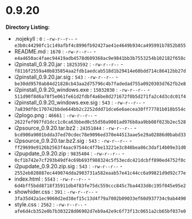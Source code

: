 0.9.20
======

**Directory Listing:**

 - .nojekyll : `0` : `-rw-r--r--` - `e3b0c44298fc1c149afbf4c8996fb92427ae41e4649b934ca495991b7852b855`
 - README.md : `1670` : `-rw-r--r--` - `e4a4650ac4faec94419adb4578d609368ac9e9841bb3b7553254b102182f658c`
 - i2pinstall_0.9.20.jar : `18253592` : `-rw-r--r--` - `f8116f2559a40b835854aa2fdb1aedcab518d1b29414e60bdd714c86412bb27d`
 - i2pinstall_0.9.20.jar.sig : `543` : `-rw-r--r--` - `be30dd9570ab84d21828cb43aa2d75796c4b7fadedad755a0920303d762fb2e8`
 - i2pinstall_0.9.20_windows.exe : `15032030` : `-rw-r--r--` - `511d90f8d6a78f5e061fe61d2fdbf4a6be8d271672f0b5d271fa2c4d3cdc01f4`
 - i2pinstall_0.9.20_windows.exe.sig : `543` : `-rw-r--r--` - `7a839df0c170742bbde644bb2c2252ddd71dce6e6aecea30ff77781b018b554c`
 - i2plogo.png : `46661` : `-rw-r--r--` - `2622fef997fd1dcc1c0ca63bbed0c55d50a9001ad976b8aa9bb08f023b2ec528`
 - i2psource_0.9.20.tar.bz2 : `24351844` : `-rw-r--r--` - `bcd900a9001bdda37ed70cdec78e9096ed370e44513aae5e29a02886d0babd33`
 - i2psource_0.9.20.tar.bz2.sig : `543` : `-rw-r--r--` - `ff29699e9126b2563f4aac97544c4f7be13221e3c848bea86c3daf14b09e31d0`
 - i2pupdate_0.9.20.zip : `9835404` : `-rw-r--r--` - `0cf1b742e7cf293b49df4c69b693f988324c5f53ecdc421dcbff890ed4752f0c`
 - i2pupdate_0.9.20.zip.sig : `543` : `-rw-r--r--` - `2552eb020887ec449074dda2903731a582eaab57e41c44cc6a99821d9d92c77e`
 - index.html : `5543` : `-rw-r--r--` - `6d4bff5bdd8718f35911db4f83fe75dc559ccc845c7ba4433d8c195f045e95e2`
 - showhider.css : `391` : `-rw-r--r--` - `3fa35d42a1ec9060d2ed38ef15c13d4f79a7002b09033ef60d937734c9ab4490`
 - style.css : `2562` : `-rw-r--r--` - `afe6d4cb352e0b7b303228d06902d7eb9a42e9c6f73f13c0651a2cb65bf037e0`
